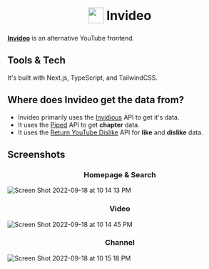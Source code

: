 <h1 align="center">
<sub>
<img  src="https://user-images.githubusercontent.com/63752541/190876262-201fee6a-2eb0-4941-95e9-c96ff2b294de.png"
      height="35"
      width="35">
</sub>
Invideo
</h1>

[**Invideo**](https://invideo.vercel.app/) is an alternative YouTube frontend.

## Tools & Tech
It's built with Next.js, TypeScript, and TailwindCSS.

## Where does Invideo get the data from?
- Invideo primarily uses the [Invidious](https://github.com/iv-org/invidious) API to get it's data. 
- It uses the [Piped](https://github.com/TeamPiped/Piped) API to get **chapter** data.
- It uses the [Return YouTube Dislike](https://github.com/Anarios/return-youtube-dislike) API for **like** and **dislike** data.

## Screenshots

<h3 align="center">
Homepage & Search
</h3>

![Screen Shot 2022-09-18 at 10 14 13 PM](https://user-images.githubusercontent.com/63752541/190940056-cb8c7d84-2b04-4a72-b27f-d5f05d47f73d.png)

<h3 align="center">
Video
</h3>

![Screen Shot 2022-09-18 at 10 14 45 PM](https://user-images.githubusercontent.com/63752541/190940103-f60ac4fa-376c-44d6-8754-eae0747b6646.png)

<h3 align="center">
Channel
</h3>

![Screen Shot 2022-09-18 at 10 15 18 PM](https://user-images.githubusercontent.com/63752541/190940108-fbaf2767-d5cf-44a3-81c0-c31f219f427a.png)
